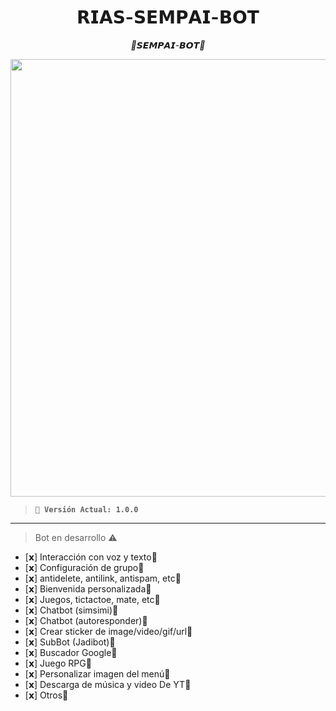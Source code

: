 ﻿<h1 align="center">𝗥𝗜𝗔𝗦-𝗦𝗘𝗠𝗣𝗔𝗜-𝗕𝗢𝗧</h1>  
<p align="center"><i>🔴𝙎𝙀𝙈𝙋𝘼𝙄-𝘽𝙊𝙏🔴</i></p>

<p align="center">
  <img src="https://files.catbox.moe/9xds5k.jpg" width="700"/>
</p>

> **`🍁 Versión Actual: 1.0.0`**  

</p>

___


> Bot en desarrollo ⚠️

- [𝘅] Interacción con voz y texto🔴
- [𝘅] Configuración de grupo🔴
- [𝘅] antidelete, antilink, antispam, etc🔴
- [𝘅] Bienvenida personalizada🔴
- [𝘅] Juegos, tictactoe, mate, etc🔴
- [𝘅] Chatbot (simsimi)🔴
- [𝘅] Chatbot (autoresponder)🔴
- [𝘅] Crear sticker de image/video/gif/url🔴
- [𝘅] SubBot (Jadibot)🔴
- [𝘅] Buscador Google🔴
- [𝘅] Juego RPG🔴
- [𝘅] Personalizar imagen del menú🔴
- [𝘅] Descarga de música y video De YT🔴
- [𝘅] Otros🔴